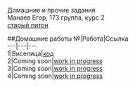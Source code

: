 Домашние и прочие задания  
Манаев Егор, 173 группа, курс 2  
[старый питон](https://github.com/Daedling/Python)

##Домашние работы
№|Работа|Ссылка  
---|---|---  
1|Виселица|[код]()  
2|Coming soon|[work in progress](https://giphy.com/embed/VjAB0fOmK15Ze)  
3|Coming soon|[work in progress](https://giphy.com/embed/VjAB0fOmK15Ze)  
4|Coming soon|[work in progress](https://giphy.com/embed/VjAB0fOmK15Ze)  
